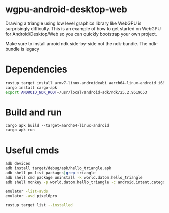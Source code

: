 # wgpu-android-desktop-web
Drawing a triangle using low level graphics library like WebGPU is surprisingly difficulty. 
This is an example of how to get started on WebGPU for Android/Desktop/Web so you can quickly bootstrap
your own project.

Make sure to install anroid ndk side-by-side not the ndk-bundle. The ndk-bundle is legacy

# Dependencies
```bash
rustup target install armv7-linux-androideabi aarch64-linux-android i686-linux-android x86_64-linux-android
cargo install cargo-apk
export ANDROID_NDK_ROOT=/usr/local/android-sdk/ndk/25.2.9519653
```

# Build and run
```
cargo apk build --target=aarch64-linux-android
cargo apk run
```

# Useful cmds
```bash
adb devices
adb install target/debug/apk/hello_triangle.apk
adb shell pm list packages|grep triangle
adb shell cmd package uninstall -k world.datom.hello_triangle
adb shell monkey -p world.datom.hello_triangle -c android.intent.category.LAUNCHER 1

emulator -list-avds
emulator -avd pixel6pro

rustup target list --installed
```


